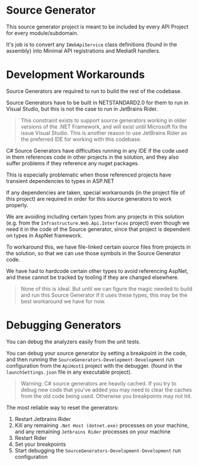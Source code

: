 # Source Generator

This source generator project is meant to be included by every API Project for every module/subdomain.

It's job is to convert any `IWebApiService` class definitions (found in the assembly) into Minimal API registrations and MediatR handlers.

# Development Workarounds

Source Generators are required to run to build the rest of the codebase.

Source Generators have to be built in NETSTANDARD2.0 for them to run in Visual Studio, but this is not the case to run in JetBrains Rider.
> This constraint exists to support source generators working in older versions of the .NET Framework, and will exist until Microsoft fix the issue Visual Studio. This is another reason to use JetBrains Rider as the preferred IDE for working with this codebase.

C# Source Generators have difficulties running in any IDE if the code used in them references code in other projects in the solution, and they also suffer problems if they reference any nuget packages.

This is especially problematic when those referenced projects have transient dependencies to types in ASP.NET

If any dependencies are taken, special workarounds (in the project file of this project) are required in order for this source generators to work properly.

We are avoiding including certain types from any projects in this solution (e.g. from the `Infrastructure.Web.Api.Interfaces` project) even though we need it in the code of the Source generator, since that project is dependent on types in AspNet framework.

To workaround this, we have file-linked certain source files from projects in the solution, so that we can use those symbols in the Source Generator code.

We have had to hardcode certain other types to avoid referencing AspNet, and these cannot be tracked by tooling if they are changed elsewhere.

> None of this is ideal. But until we can figure the magic needed to build and run this Source Generator if it uses these types, this may be the best workaround we have for now.

# Debugging Generators

You can debug the analyzers easily from the unit tests.

You can debug your source generator by setting a breakpoint in the code, and then running the `SourceGenerators-Development-Development` run configuration from the `ApiHost1` project with the debugger. (found in the `launchSettings.json` file in any executable project).


> Warning: C# source generators are heavily cached. If you try to debug new code that you've added you may need to clear the caches from the old code being used. Otherwise you breakpoints may not hit.

The most reliable way to reset the generators:

1. Restart Jetbrains Rider
2. Kill any remaining `.Net Host (dotnet.exe)` processes on your machine, and any remaining `Jetbrains Rider` processes on your machine
3. Restart Rider
4. Set your breakpoints
5. Start debugging the `SourceGenerators-Development-Development` run configuration